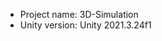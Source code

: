 <!-- UNITY CODE ASSIST INSTRUCTIONS START -->
- Project name: 3D-Simulation
- Unity version: Unity 2021.3.24f1
<!-- UNITY CODE ASSIST INSTRUCTIONS END -->